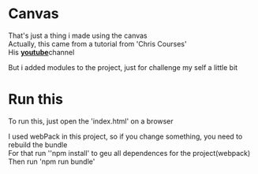 # Canvas 

That's just a thing i made using the canvas <br>
Actually, this came from a tutorial from 'Chris Courses'<br>
His <strong><a href="https://www.youtube.com/channel/UC9Yp2yz6-pwhQuPlIDV_mjA">youtube</a></strong>channel</br>

But i added modules to the project, just for challenge my self a little bit

# Run this

To run this, just open the 'index.html' on a browser<br>

I used webPack in this project, so if you change something, you need to rebuild the bundle<br>
For that run ''npm install' to geu all dependences for the project(webpack)<br>
Then run 'npm run bundle'


